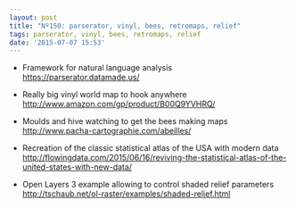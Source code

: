```yaml
---
layout: post
title: "Nº150: parserator, vinyl, bees, retromaps, relief"
tags: parserator, vinyl, bees, retromaps, relief
date: '2015-07-07 15:53'
---
```


* Framework for natural language analysis
  https://parserator.datamade.us/

* Really big vinyl world map to hook anywhere
  http://www.amazon.com/gp/product/B00Q9YVHRQ/

* Moulds and hive watching to get the bees making maps
  http://www.pacha-cartographie.com/abeilles/

* Recreation of the classic statistical atlas of the USA with modern data
  http://flowingdata.com/2015/06/16/reviving-the-statistical-atlas-of-the-united-states-with-new-data/

* Open Layers 3 example allowing to control shaded relief parameters
  http://tschaub.net/ol-raster/examples/shaded-relief.html

